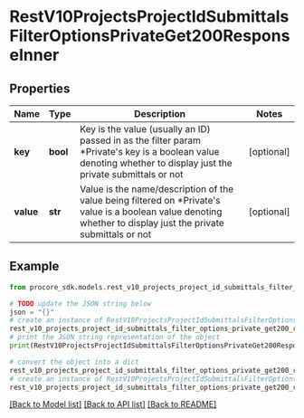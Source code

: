 # RestV10ProjectsProjectIdSubmittalsFilterOptionsPrivateGet200ResponseInner


## Properties

Name | Type | Description | Notes
------------ | ------------- | ------------- | -------------
**key** | **bool** | Key is the value (usually an ID) passed in as the filter param *Private&#39;s key is a boolean value denoting whether to display just the private submittals or not | [optional] 
**value** | **str** | Value is the name/description of the value being filtered on *Private&#39;s value is a boolean value denoting whether to display just the private submittals or not | [optional] 

## Example

```python
from procore_sdk.models.rest_v10_projects_project_id_submittals_filter_options_private_get200_response_inner import RestV10ProjectsProjectIdSubmittalsFilterOptionsPrivateGet200ResponseInner

# TODO update the JSON string below
json = "{}"
# create an instance of RestV10ProjectsProjectIdSubmittalsFilterOptionsPrivateGet200ResponseInner from a JSON string
rest_v10_projects_project_id_submittals_filter_options_private_get200_response_inner_instance = RestV10ProjectsProjectIdSubmittalsFilterOptionsPrivateGet200ResponseInner.from_json(json)
# print the JSON string representation of the object
print(RestV10ProjectsProjectIdSubmittalsFilterOptionsPrivateGet200ResponseInner.to_json())

# convert the object into a dict
rest_v10_projects_project_id_submittals_filter_options_private_get200_response_inner_dict = rest_v10_projects_project_id_submittals_filter_options_private_get200_response_inner_instance.to_dict()
# create an instance of RestV10ProjectsProjectIdSubmittalsFilterOptionsPrivateGet200ResponseInner from a dict
rest_v10_projects_project_id_submittals_filter_options_private_get200_response_inner_from_dict = RestV10ProjectsProjectIdSubmittalsFilterOptionsPrivateGet200ResponseInner.from_dict(rest_v10_projects_project_id_submittals_filter_options_private_get200_response_inner_dict)
```
[[Back to Model list]](../README.md#documentation-for-models) [[Back to API list]](../README.md#documentation-for-api-endpoints) [[Back to README]](../README.md)


